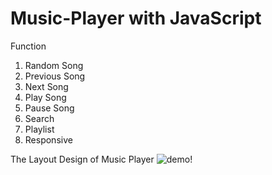 # Music-Player with JavaScript

Function
1) Random Song
2) Previous Song
3) Next Song
4) Play Song
5) Pause Song
6) Search
7) Playlist
8) Responsive

The Layout Design of Music Player
![demo](https://izaass.github.io/demo.gif)!
